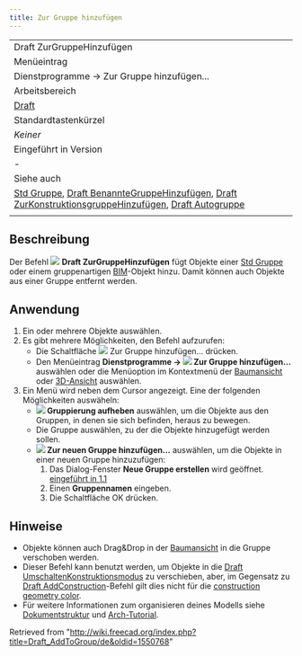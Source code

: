 ```yaml
---
title: Zur Gruppe hinzufügen
---
```

|  |
| --- |
| Draft ZurGruppeHinzufügen |
| Menüeintrag |
| Dienstprogramme → Zur Gruppe hinzufügen... |
| Arbeitsbereich |
| [Draft](/Draft_Workbench/de "Draft Workbench/de") |
| Standardtastenkürzel |
| *Keiner* |
| Eingeführt in Version |
| - |
| Siehe auch |
| [Std Gruppe](/Std_Group/de "Std Group/de"), [Draft BenannteGruppeHinzufügen](/Draft_AddNamedGroup/de "Draft AddNamedGroup/de"), [Draft ZurKonstruktionsgruppeHinzufügen](/Draft_AddConstruction/de "Draft AddConstruction/de"), [Draft Autogruppe](/Draft_AutoGroup/de "Draft AutoGroup/de") |
|  |

## Beschreibung

Der Befehl ![](/images/Draft_AddToGroup.svg) **Draft ZurGruppeHinzufügen** fügt Objekte einer [Std Gruppe](/Std_Group/de "Std Group/de") oder einem gruppenartigen [BIM](/BIM_Workbench/de "BIM Workbench/de")-Objekt hinzu. Damit können auch Objekte aus einer Gruppe entfernt werden.

## Anwendung

1. Ein oder mehrere Objekte auswählen.
2. Es gibt mehrere Möglichkeiten, den Befehl aufzurufen:
   * Die Schaltfläche ![](/images/Draft_AddToGroup.svg) Zur Gruppe hinzufügen... drücken.
   * Den Menüeintrag **Dienstprogramme → ![](/images/Draft_AddToGroup.svg) Zur Gruppe hinzufügen...** auswählen oder die Menüoption im Kontextmenü der [Baumansicht](/Tree_view/de "Tree view/de") oder [3D-Ansicht](/3D_view/de "3D view/de") auswählen.
3. Ein Menü wird neben dem Cursor angezeigt. Eine der folgenden Möglichkeiten auswäheln:
   * **![](/images/List-remove.svg) Gruppierung aufheben** auswählen, um die Objekte aus den Gruppen, in denen sie sich befinden, heraus zu bewegen.
   * Die Gruppe auswählen, zu der die Objekte hinzugefügt werden sollen.
   * **![](/images/List-add.svg) Zur neuen Gruppe hinzufügen...** auswählen, um die Objekte in einer neuen Gruppe hinzuzufügen:
     1. Das Dialog-Fenster **Neue Gruppe erstellen** wird geöffnet. [eingeführt in 1.1](/Release_notes_1.1/de "Release notes 1.1/de")
     2. Einen **Gruppennamen** eingeben.
     3. Die Schaltfläche OK drücken.

## Hinweise

* Objekte können auch Drag&Drop in der [Baumansicht](/Tree_view/de "Tree view/de") in die Gruppe verschoben werden.
* Dieser Befehl kann benutzt werden, um Objekte in die [Draft UmschaltenKonstruktionsmodus](/Draft_ToggleConstructionMode/de "Draft ToggleConstructionMode/de") zu verschieben, aber, im Gegensatz zu [Draft AddConstruction](/Draft_AddConstruction/de "Draft AddConstruction/de")-Befehl gilt dies nicht für die [construction geometry color](/Draft_ToggleConstructionMode/de#Preferences "Draft ToggleConstructionMode/de").
* Für weitere Informationen zum organisieren deines Modells siehe [Dokumentstruktur](/Document_structure/de "Document structure/de") und [Arch-Tutorial](/Arch_tutorial/de#Organizing_your_model "Arch tutorial/de").

Retrieved from "<http://wiki.freecad.org/index.php?title=Draft_AddToGroup/de&oldid=1550768>"